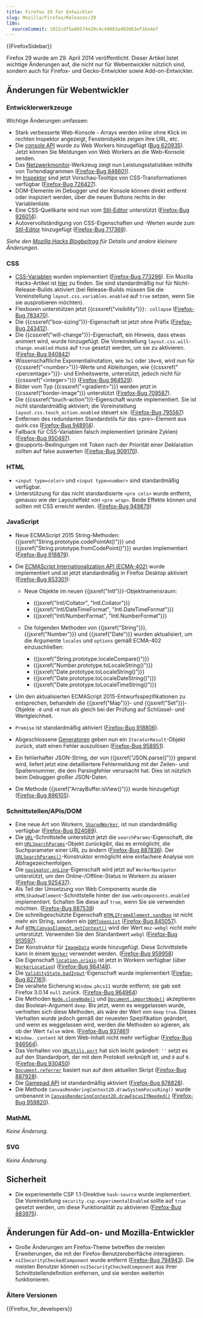 ```yaml
---
title: Firefox 29 für Entwickler
slug: Mozilla/Firefox/Releases/29
l10n:
  sourceCommit: 1822cdf5a86574429c4c49883a402663ef16a4ef
---
```


{{FirefoxSidebar}}

Firefox 29 wurde am 29. April 2014 veröffentlicht. Dieser Artikel listet wichtige Änderungen auf, die nicht nur für Webentwickler nützlich sind, sondern auch für Firefox- und Gecko-Entwickler sowie Add-on-Entwickler.

## Änderungen für Webentwickler

### Entwicklerwerkzeuge

Wichtige Änderungen umfassen:

- Stark verbesserte Web-Konsole - Arrays werden inline ohne Klick im rechten Inspektor angezeigt, Fensterobjekte zeigen ihre URL, etc.
- Die [console API](/de/docs/Web/API/Console_API) wurde zu Web Workers hinzugefügt ([Bug 620935](https://bugzil.la/620935)). Jetzt können Sie Meldungen von Web Workers an die Web-Konsole senden.
- Das [Netzwerkmonitor](https://firefox-source-docs.mozilla.org/devtools-user/network_monitor/index.html)-Werkzeug zeigt nun Leistungsstatistiken mithilfe von Tortendiagrammen ([Firefox-Bug 846601](https://bugzil.la/846601)).
- Im [Inspektor](https://firefox-source-docs.mozilla.org/devtools-user/page_inspector/index.html) sind jetzt Vorschau-Tooltips von CSS-Transformationen verfügbar ([Firefox-Bug 726427](https://bugzil.la/726427)).
- DOM-Elemente im Debugger und der Konsole können direkt entfernt oder inspiziert werden, über die neuen Buttons rechts in der Variablenliste.
- Eine CSS-Quellkarte wird nun vom [Stil-Editor](https://firefox-source-docs.mozilla.org/devtools-user/style_editor/index.html) unterstützt ([Firefox-Bug 926014](https://bugzil.la/926014)).
- Autovervollständigung von CSS-Eigenschaften und -Werten wurde zum [Stil-Editor](https://firefox-source-docs.mozilla.org/devtools-user/style_editor/index.html) hinzugefügt ([Firefox-Bug 717369](https://bugzil.la/717369)).

_Siehe den [Mozilla Hacks Blogbeitrag](https://hacks.mozilla.org/2014/02/css-source-map-support-network-performance-analysis-more-firefox-developer-tools-episode-29/) für Details und andere kleinere Änderungen._

### CSS

- [CSS-Variablen](/de/docs/Web/CSS/Using_CSS_custom_properties) wurden implementiert ([Firefox-Bug 773296](https://bugzil.la/773296)). Ein Mozilla Hacks-Artikel ist [hier](https://hacks.mozilla.org/2013/12/css-variables-in-firefox-nightly/) zu finden. Sie sind standardmäßig nur für Nicht-Release-Builds aktiviert (bei Release-Builds müssen Sie die Voreinstellung `layout.css.variables.enabled` auf `true` setzen, wenn Sie sie ausprobieren möchten).
- Flexboxen unterstützen jetzt {{cssxref("visibility")}}`: collapse` ([Firefox-Bug 783470](https://bugzil.la/783470)).
- Die {{cssxref("box-sizing")}}-Eigenschaft ist jetzt ohne Präfix ([Firefox-Bug 243412](https://bugzil.la/243412)).
- Die {{cssxref("will-change")}}-Eigenschaft, ein Hinweis, dass etwas animiert wird, wurde hinzugefügt. Die Voreinstellung `layout.css.will-change.enabled` muss auf `true` gesetzt werden, um sie zu aktivieren. ([Firefox-Bug 940842](https://bugzil.la/940842))
- Wissenschaftliche Exponentialnotation, wie `3e1` oder `10e+0`, wird nun für {{cssxref("&lt;number&gt;")}}-Werte und Ableitungen, wie {{cssxref("&lt;percentage&gt;")}}- und Einheitswerte, unterstützt, jedoch nicht für {{cssxref("&lt;integer&gt;")}} ([Firefox-Bug 964529](https://bugzil.la/964529)).
- Bilder vom Typ {{cssxref("&lt;gradient&gt;")}} werden jetzt in {{cssxref("border-image")}} unterstützt ([Firefox-Bug 709587](https://bugzil.la/709587)).
- Die {{cssxref("touch-action")}}-Eigenschaft wurde implementiert. Sie ist nicht standardmäßig aktiviert; die Voreinstellung `layout.css.touch_action.enabled` steuert sie. ([Firefox-Bug 795567](https://bugzil.la/795567))
- Entfernen des redundanten Standardstils für das \<pre>-Element aus quirk.css ([Firefox-Bug 948914](https://bugzil.la/948914)).
- Fallback für CSS-Variablen falsch implementiert (primäre Zyklen) ([Firefox-Bug 950497](https://bugzil.la/950497)).
- @supports-Bedingungen mit Token nach der Priorität einer Deklaration sollten auf false auswerten ([Firefox-Bug 909170](https://bugzil.la/909170)).

### HTML

- `<input type=color>` und `<input type=number>` sind standardmäßig verfügbar.
- Unterstützung für das nicht standardisierte `<pre cols>` wurde entfernt, genauso wie der Layouteffekt von `<pre wrap>`. Beide Effekte können und sollten mit CSS erreicht werden. ([Firefox-Bug 949879](https://bugzil.la/949879))

### JavaScript

- Neue ECMAScript 2015 String-Methoden: {{jsxref("String.prototype.codePointAt()")}} und {{jsxref("String.prototype.fromCodePoint()")}} wurden implementiert ([Firefox-Bug 918879](https://bugzil.la/918879)).
- Die [ECMAScript Internationalization API (ECMA-402)](https://402.ecma-international.org/1.0/) wurde implementiert und ist jetzt standardmäßig in Firefox Desktop aktiviert ([Firefox-Bug 853301](https://bugzil.la/853301)):

  - Neue Objekte im neuen {{jsxref("Intl")}}-Objektnamensraum:

    - {{jsxref("Intl/Collator", "Intl.Collator")}}
    - {{jsxref("Intl/DateTimeFormat", "Intl.DateTimeFormat")}}
    - {{jsxref("Intl/NumberFormat", "Intl.NumberFormat")}}

  - Die folgenden Methoden von {{jsxref("String")}}, {{jsxref("Number")}} und {{jsxref("Date")}} wurden aktualisiert, um die Argumente `locales` und `options` gemäß ECMA-402 einzuschließen:

    - {{jsxref("String.prototype.localeCompare()")}}
    - {{jsxref("Number.prototype.toLocaleString()")}}
    - {{jsxref("Date.prototype.toLocaleString()")}}
    - {{jsxref("Date.prototype.toLocaleDateString()")}}
    - {{jsxref("Date.prototype.toLocaleTimeString()")}}

- Um den aktualisierten ECMAScript 2015-Entwurfsspezifikationen zu entsprechen, behandeln die {{jsxref("Map")}}- und {{jsxref("Set")}}-Objekte `-0` und `+0` nun als gleich bei der Prüfung auf Schlüssel- und Wertgleichheit.
- `Promise` ist standardmäßig aktiviert ([Firefox-Bug 918806](https://bugzil.la/918806)).
- Abgeschlossene [Generatoren](/de/docs/Web/JavaScript/Reference/Statements/function*) geben nun ein `IteratorResult`-Objekt zurück, statt einen Fehler auszulösen ([Firefox-Bug 958951](https://bugzil.la/958951)).
- Ein fehlerhafter JSON-String, der von {{jsxref("JSON.parse()")}} geparst wird, liefert jetzt eine detailliertere Fehlermeldung mit der Zeilen- und Spaltennummer, die den Parsingfehler verursacht hat. Dies ist nützlich beim Debuggen großer JSON-Daten.
- Die Methode {{jsxref("ArrayBuffer.isView()")}} wurde hinzugefügt ([Firefox-Bug 896105](https://bugzil.la/896105)).

### Schnittstellen/APIs/DOM

- Eine neue Art von Workern, [`SharedWorker`](/de/docs/Web/API/SharedWorker), ist nun standardmäßig verfügbar ([Firefox-Bug 924089](https://bugzil.la/924089)).
- Die [`URL`](/de/docs/Web/API/URL)-Schnittstelle unterstützt jetzt die `searchParams`-Eigenschaft, die ein [`URLSearchParams`](/de/docs/Web/API/URLSearchParams)-Objekt zurückgibt, das es ermöglicht, die Suchparameter einer URL zu ändern ([Firefox-Bug 887836](https://bugzil.la/887836)). Der [`URLSearchParams()`](/de/docs/Web/API/URLSearchParams/URLSearchParams)-Konstruktor ermöglicht eine einfachere Analyse von Abfragezeichenfolgen.
- Die [`navigator.onLine`](/de/docs/Web/API/WorkerNavigator/onLine)-Eigenschaft wird jetzt auf `WorkerNavigator` unterstützt, um den Online-/Offline-Status in Workern zu wissen ([Firefox-Bug 925437](https://bugzil.la/925437)).
- Als Teil der Umsetzung von Web Components wurde die `HTMLShadowElement`-Schnittstelle hinter der `dom.webcomponents.enabled` implementiert. Schalten Sie diese auf `true`, wenn Sie sie verwenden möchten. ([Firefox-Bug 887538](https://bugzil.la/887538))
- Die schreibgeschützte Eigenschaft [`HTMLIFrameElement.sandbox`](/de/docs/Web/API/HTMLIFrameElement/sandbox) ist nicht mehr ein String, sondern ein [`DOMTokenList`](/de/docs/Web/API/DOMTokenList) ([Firefox-Bug 845057](https://bugzil.la/845057)).
- Auf [`HTMLCanvasElement.getContext()`](/de/docs/Web/API/HTMLCanvasElement/getContext) wird der Wert `moz-webgl` nicht mehr unterstützt. Verwenden Sie den Standardwert `webgl` ([Firefox-Bug 913597](https://bugzil.la/913597)).
- Der Konstruktor für [`ImageData`](/de/docs/Web/API/ImageData) wurde hinzugefügt. Diese Schnittstelle kann in einem [`Worker`](/de/docs/Web/API/Worker) verwendet werden. ([Firefox-Bug 959958](https://bugzil.la/959958))
- Die Eigenschaft [`location.origin`](/de/docs/Web/API/WorkerLocation/origin) ist jetzt in Workern verfügbar (über [`WorkerLocation`](/de/docs/Web/API/WorkerLocation)) ([Firefox-Bug 964148](https://bugzil.la/964148)).
- Die [`ValidityState.badInput`](/de/docs/Web/API/ValidityState/badInput)-Eigenschaft wurde implementiert ([Firefox-Bug 827161](https://bugzil.la/827161)).
- Die veraltete Sicherung `Window.pkcs11` wurde entfernt; sie gab seit Firefox 3.0.14 `null` zurück. ([Firefox-Bug 964964](https://bugzil.la/964964))
- Die Methoden [`Node.cloneNode()`](/de/docs/Web/API/Node/cloneNode) und [`Document.importNode()`](/de/docs/Web/API/Document/importNode) akzeptieren das Boolean-Argument `deep`. Bis jetzt, wenn es weggelassen wurde, verhielten sich diese Methoden, als wäre der Wert von `deep` `true`. Dieses Verhalten wurde jedoch gemäß der neuesten Spezifikation geändert, und wenn es weggelassen wird, werden die Methoden so agieren, als ob der Wert `false` wäre. ([Firefox-Bug 937461](https://bugzil.la/937461))
- `Window._content` ist dem Web-Inhalt nicht mehr verfügbar ([Firefox-Bug 946564](https://bugzil.la/946564)).
- Das Verhalten von [`URLUtils.port`](/de/docs/Web/API/HTMLAnchorElement/port) hat sich leicht geändert: `''` setzt es auf den Standardport, der mit dem Protokoll verknüpft ist, und `0` auf `0.` ([Firefox-Bug 930450](https://bugzil.la/930450))
- [`Document.referrer`](/de/docs/Web/API/Document/referrer) basiert nun auf dem aktuellen Skript ([Firefox-Bug 887928](https://bugzil.la/887928)).
- Die [Gamepad API](/de/docs/Web/API/Gamepad_API/Using_the_Gamepad_API) ist standardmäßig aktiviert ([Firefox-Bug 878828](https://bugzil.la/878828)).
- Die Methode `CanvasRenderingContext2D.drawSystemFocusRing()` wurde umbenannt in [`CanvasRenderingContext2D.drawFocusIfNeeded()`](/de/docs/Web/API/CanvasRenderingContext2D/drawFocusIfNeeded) ([Firefox-Bug 959820](https://bugzil.la/959820)).

### MathML

_Keine Änderung._

### SVG

_Keine Änderung._

## Sicherheit

- Die experimentelle CSP 1.1-Direktive `hash-source` wurde implementiert. Die Voreinstellung `security.csp.experimentalEnabled` sollte auf `true` gesetzt werden, um diese Funktionalität zu aktivieren ([Firefox-Bug 883975](https://bugzil.la/883975)).

## Änderungen für Add-on- und Mozilla-Entwickler

- Große Änderungen am Firefox-Theme betreffen die meisten Erweiterungen, die mit der Firefox-Benutzeroberfläche interagieren.
- `nsISecurityCheckedComponent` wurde entfernt ([Firefox-Bug 794943](https://bugzil.la/794943)). Die meisten Benutzer können `nsISecurityCheckedComponent` aus ihrer Schnittstellendefinition entfernen, und sie werden weiterhin funktionieren.

### Ältere Versionen

{{Firefox_for_developers}}

